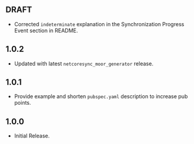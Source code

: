 ## DRAFT

* Corrected `indeterminate` explanation in the Synchronization Progress Event section in README.

## 1.0.2

* Updated with latest `netcoresync_moor_generator` release.

## 1.0.1

* Provide example and shorten `pubspec.yaml` description to increase pub points.

## 1.0.0

* Initial Release.
